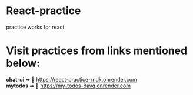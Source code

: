 # React-practice
practice works for react

# Visit practices from links mentioned below:
**chat-ui** ➡ 🔗 <a href="https://react-practice-rndk.onrender.com" target="blank"></a>https://react-practice-rndk.onrender.com<br>
**mytodos** ➡ 🔗 https://my-todos-8avq.onrender.com
